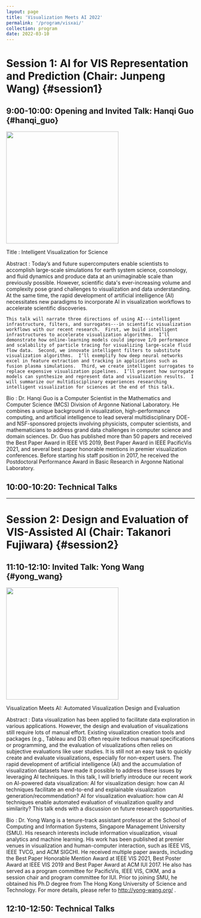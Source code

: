 ```yaml
---
layout: page
title: 'Visualization Meets AI 2022'
permalink: '/program/visxai/'
collection: program
date: 2022-03-10
---
```


# Session 1: AI for VIS Representation and Prediction (Chair: Junpeng Wang) {#session1}

## 9:00-10:00: Opening and Invited Talk: Hanqi Guo {#hanqi_guo}

<img src="{{ site.baseurl }}/assets/images/visxai/Hanqi_Guo.png" width="300" height="300" />

Title
: Intelligent Visualization for Science

Abstract
: Today’s and future supercomputers enable scientists to accomplish large-scale simulations for earth system science, cosmology, and fluid dynamics and produce data at an unimaginable scale than previously possible.  However, scientific data's ever-increasing volume and complexity pose grand challenges to visualization and data understanding.  At the same time, the rapid development of artificial intelligence (AI) necessitates new paradigms to incorporate AI in visualization workflows to accelerate scientific discoveries.  

    This talk will narrate three directions of using AI---intelligent infrastructure, filters, and surrogates---in scientific visualization workflows with our recent research.  First, we build intelligent infrastructures to accelerate visualization algorithms.  I’ll demonstrate how online-learning models could improve I/O performance and scalability of particle tracing for visualizing large-scale fluid flow data.  Second, we innovate intelligent filters to substitute visualization algorithms.  I’ll exemplify how deep neural networks excel in feature extraction and tracking in applications such as fusion plasma simulations.  Third, we create intelligent surrogates to replace expensive visualization pipelines.  I’ll present how surrogate models can synthesize and represent data and visualization results.  I will summarize our multidisciplinary experiences researching intelligent visualization for sciences at the end of this talk. 

Bio
: Dr. Hanqi Guo is a Computer Scientist in the Mathematics and Computer Science (MCS) Division of Argonne National Laboratory.  He combines a unique background in visualization, high-performance computing, and artificial intelligence to lead several multidisciplinary DOE- and NSF-sponsored projects involving physicists, computer scientists, and mathematicians to address grand data challenges in computer science and domain sciences.  Dr. Guo has published more than 50 papers and received the Best Paper Award in IEEE VIS 2019, Best Paper Award in IEEE PacificVis 2021, and several best paper honorable mentions in premier visualization conferences.  Before starting his staff position in 2017, he received the Postdoctoral Performance Award in Basic Research in Argonne National Laboratory.



## 10:00-10:20: Technical Talks

<paper data-paper_id="4033"></paper>

<paper data-paper_id="6403"></paper>


---
# Session 2: Design and Evaluation of VIS-Assisted AI (Chair: Takanori Fujiwara) {#session2}

## 11:10-12:10: Invited Talk: Yong Wang {#yong_wang}

<img src="{{ site.baseurl }}/assets/images/visxai/Yong_Wang.jpg" width="300" height="300" />

Visualization Meets AI: Automated Visualization Design and Evaluation

Abstract
: Data visualization has been applied to facilitate data exploration in various applications. However, the design and evaluation of visualizations still require lots of manual effort. Existing visualization creation tools and packages (e.g., Tableau and D3) often require tedious manual specifications or programming, and the evaluation of visualizations often relies on subjective evaluations like user studies. It is still not an easy task to quickly create and evaluate visualizations, especially for non-expert users. The rapid development of artificial intelligence (AI) and the accumulation of visualization datasets have made it possible to address these issues by leveraging AI techniques. In this talk, I will briefly introduce our recent work on AI-powered data visualization:
AI for visualization design: how can AI techniques facilitate an end-to-end and explainable visualization generation/recommendation?
AI for visualization evaluation: how can AI techniques enable automated evaluation of visualization quality and similarity?
This talk ends with a discussion on future research opportunities.

Bio
: Dr. Yong Wang is a tenure-track assistant professor at the School of Computing and Information Systems, Singapore Management University (SMU). His research interests include information visualization, visual analytics and machine learning. His work has been published at premier venues in visualization and human-computer interaction, such as IEEE VIS, IEEE TVCG, and ACM SIGCHI. He received multiple paper awards, including the Best Paper Honorable Mention Award at IEEE VIS 2021, Best Poster Award at IEEE VIS 2019 and Best Paper Award at ACM IUI 2017. He also has served as a program committee for PacificVis, IEEE VIS, CIKM, and a session chair and program committee for IUI. Prior to joining SMU, he obtained his Ph.D degree from The Hong Kong University of Science and Technology. For more details, please refer to http://yong-wang.org/ .


## 12:10-12:50: Technical Talks

<paper data-paper_id="9591"></paper>

<paper data-paper_id="5160"></paper>

<script src="https://unpkg.com/vue@3"></script>
<script type="text/javascript" src="/pvis2022/assets/javascripts/accepted.json.js"></script>
<script type="text/javascript" src="/pvis2022/assets/javascripts/preview.json.js"></script>
<script type="text/javascript" src="/pvis2022/assets/javascripts/accepted.js"></script>
